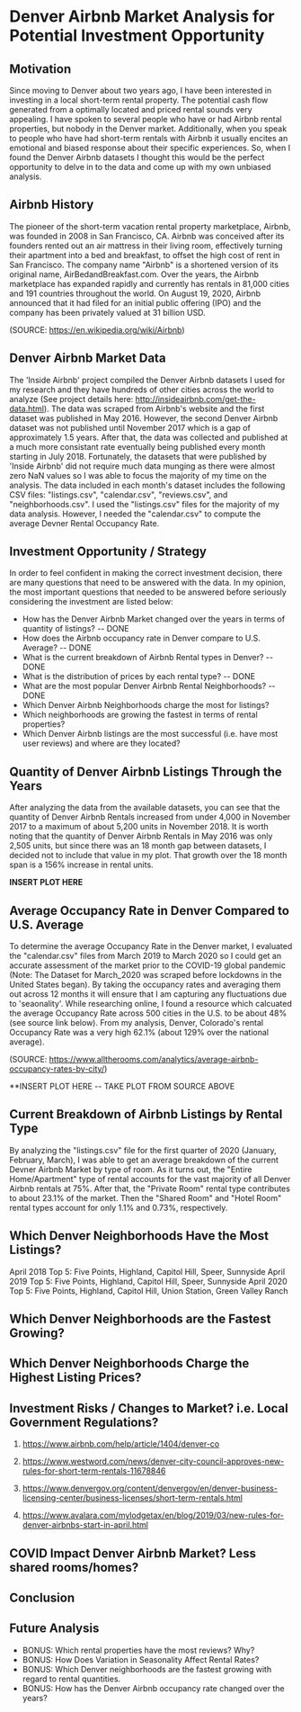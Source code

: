 # Denver Airbnb Market Analysis for Potential Investment Opportunity

## Motivation

Since moving to Denver about two years ago, I have been interested in investing in a local short-term rental property. The potential cash flow generated from a optimally located and priced rental sounds very appealing. I have spoken to several people who have or had Airbnb rental properties, but nobody in the Denver market. Additionally, when you speak to people who have had short-term rentals with Airbnb it usually encites an emotional and biased response about their specific experiences. So, when I found the Denver Airbnb datasets I thought this would be the perfect opportunity to delve in to the data and come up with my own unbiased analysis. 

## Airbnb History

The pioneer of the short-term vacation rental property marketplace, Airbnb, was founded in 2008 in San Francisco, CA. Airbnb was conceived after its founders rented out an air mattress in their living room, effectively turning their apartment into a bed and breakfast, to offset the high cost of rent in San Francisco. The company name "Airbnb" is a shortened version of its original name, AirBedandBreakfast.com. Over the years, the Airbnb marketplace has expanded rapidly and currently has rentals in 81,000 cities and 191 countries throughout the world. On August 19, 2020, Airbnb announced that it had filed for an initial public offering (IPO) and the company has been privately valued at 31 billion USD.

(SOURCE: https://en.wikipedia.org/wiki/Airbnb)

## Denver Airbnb Market Data

The 'Inside Airbnb' project compiled the Denver Airbnb datasets I used for my research and they have hundreds of other cities across the world to analyze (See project details here: http://insideairbnb.com/get-the-data.html). The data was scraped from Airbnb's website and the first dataset was published in May 2016. However, the second Denver Airbnb dataset was not published until November 2017 which is a gap of approximately 1.5 years. After that, the data was collected and published at a much more consistant rate eventually being published every month starting in July 2018. Fortunately, the datasets that were published by 'Inside Airbnb' did not require much data munging as there were almost zero NaN values so I was able to focus the majority of my time on the analysis. The data included in each month's dataset includes the following CSV files: "listings.csv", "calendar.csv", "reviews.csv", and "neighborhoods.csv". I used the "listings.csv" files for the majority of my data analysis. However, I needed the "calendar.csv" to compute the average Devner Rental Occupancy Rate.   

## Investment Opportunity / Strategy

In order to feel confident in making the correct investment decision, there are many questions that need to be answered with the data. In my opinion, the most important questions that needed to be answered before seriously considering the investment are listed below:

* How has the Denver Airbnb Market changed over the years in terms of quantity of listings? -- DONE
* How does the Airbnb occupancy rate in Denver compare to U.S. Average? -- DONE
* What is the current breakdown of Airbnb Rental types in Denver? -- DONE
* What is the distribution of prices by each rental type? -- DONE
* What are the most popular Denver Airbnb Rental Neighborhoods? -- DONE
* Which Denver Airbnb Neighborhoods charge the most for listings?
* Which neighborhoods are growing the fastest in terms of rental properties? 
* Which Denver Airbnb listings are the most successful (i.e. have most user reviews) and where are they located?

## Quantity of Denver Airbnb Listings Through the Years

After analyzing the data from the available datasets, you can see that the quantity of Denver Airbnb Rentals increased from under 4,000 in November 2017 to a maximum of about 5,200 units in November 2018. It is worth noting that the quantity of Denver Airbnb Rentals in May 2016 was only 2,505 units, but since there was an 18 month gap between datasets, I decided not to include that value in my plot. That growth over the 18 month span is a 156% increase in rental units.  

**INSERT PLOT HERE**

## Average Occupancy Rate in Denver Compared to U.S. Average

To determine the average Occupancy Rate in the Denver market, I evaluated the "calendar.csv" files from March 2019 to March 2020 so I could get an accurate assessment of the market prior to the COVID-19 global pandemic (Note: The Dataset for March_2020 was scraped before lockdowns in the United States began). By taking the occupancy rates and averaging them out across 12 months it will ensure that I am capturing any fluctuations due to 'seaonality'. While researching online, I found a resource which calcuated the average Occupancy Rate across 500 cities in the U.S. to be about 48% (see source link below). From my analysis, Denver, Colorado's rental Occupancy Rate was a very high 62.1% (about 129% over the national average). 

(SOURCE: https://www.alltherooms.com/analytics/average-airbnb-occupancy-rates-by-city/)

**INSERT PLOT HERE -- TAKE PLOT FROM SOURCE ABOVE


## Current Breakdown of Airbnb Listings by Rental Type 

By analyzing the "listings.csv" file for the first quarter of 2020 (January, February, March), I was able to get an average breakdown of the current Devner Airbnb Market by type of room. As it turns out, the "Entire Home/Apartment" type of rental accounts for the vast majority of all Denver Airbnb rentals at 75%. After that, the "Private Room" rental type contributes to about 23.1% of the market. Then the "Shared Room" and "Hotel Room" rental types account for only 1.1% and 0.73%, respectively. 

## Which Denver Neighborhoods Have the Most Listings?
April 2018 Top 5: Five Points, Highland, Capitol Hill, Speer, Sunnyside
April 2019 Top 5: Five Points, Highland, Capitol Hill, Speer, Sunnyside
April 2020 Top 5: Five Points, Highland, Capitol Hill, Union Station, Green Valley Ranch


## Which Denver Neighborhoods are the Fastest Growing?


## Which Denver Neighborhoods Charge the Highest Listing Prices?


## Investment Risks / Changes to Market? i.e. Local Government Regulations?

1) https://www.airbnb.com/help/article/1404/denver-co

2) https://www.westword.com/news/denver-city-council-approves-new-rules-for-short-term-rentals-11678846

3) https://www.denvergov.org/content/denvergov/en/denver-business-licensing-center/business-licenses/short-term-rentals.html

4) https://www.avalara.com/mylodgetax/en/blog/2019/03/new-rules-for-denver-airbnbs-start-in-april.html

## COVID Impact Denver Airbnb Market? Less shared rooms/homes?


## Conclusion


## Future Analysis

- BONUS: Which rental properties have the most reviews? Why?
- BONUS: How Does Variation in Seasonality Affect Rental Rates?
- BONUS: Which Denver neighborhoods are the fastest growing with regard to rental quantities.
- BONUS: How has the Denver Airbnb occupancy rate changed over the years? 

